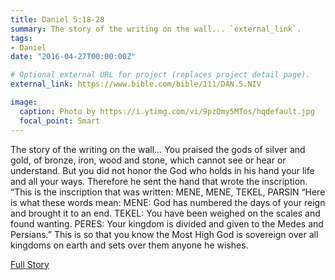 ```yaml
---
title: Daniel 5:18-28
summary: The story of the writing on the wall... `external_link`.
tags:
- Daniel
date: "2016-04-27T00:00:00Z"

# Optional external URL for project (replaces project detail page).
external_link: https://www.bible.com/bible/111/DAN.5.NIV

image:
  caption: Photo by https://i.ytimg.com/vi/9pzQmy5MTos/hqdefault.jpg
  focal_point: Smart
---
```


The story of the writing on the wall...
You praised the gods of silver and gold, of bronze, iron, wood and stone, which cannot see or hear or understand. But you did not honor the God who holds in his hand your life and all your ways. Therefore he sent the hand that wrote the inscription.
“This is the inscription that was written:
MENE, MENE, TEKEL, PARSIN
“Here is what these words mean:
MENE: God has numbered the days of your reign and brought it to an end.
TEKEL: You have been weighed on the scales and found wanting.
PERES: Your kingdom is divided and given to the Medes and Persians.”
This is so that you know the Most High God is sovereign over all kingdoms on earth and sets over them anyone he wishes. 

[Full Story](https://www.bible.com/bible/111/DAN.5.NIV)